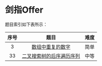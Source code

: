 # 剑指Offer

题目索引如下表所示：

|序号|题目|难度|
|:--:|:--:|:--:|
|3|[数组中重复的数字](https://leetcode-cn.com/problems/shu-zu-zhong-zhong-fu-de-shu-zi-lcof/)|简单|
|33|[二叉搜索树的后序遍历序列](https://leetcode-cn.com/problems/er-cha-sou-suo-shu-de-hou-xu-bian-li-xu-lie-lcof/)|中等|
